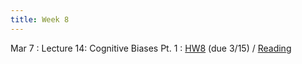 ```yaml
---
title: Week 8
---
```


Mar 7
: Lecture 14: Cognitive Biases Pt. 1
	: [HW8](http://www.forecastingclass.com/assets/hw8/hw8.pdf) (due 3/15) / [Reading](https://terrytao.wordpress.com/2009/07/03/benfords-law-zipfs-law-and-the-pareto-distribution/) 

<!-- Mar 9 -->
<!-- : Lecture 15: Case Study: AI Forecasting Pt. 2 -->
<!--     : [Slides](https://docs.google.com/presentation/d/1GtN77Oswty9n9e1iHod2H6dv-M8jBA5xjjycHlf74oo/edit#slide=id.p) (same as previous) -->

<!-- Mar 11 -->
<!-- : Discussion 8 -->
<!--     : [Discussion Worksheet](https://docs.google.com/document/d/10kIbE3T3rpkGrnZ4WGD81haIdYgcupg7iX0HxWO1m9A/edit?usp=sharing) -->

